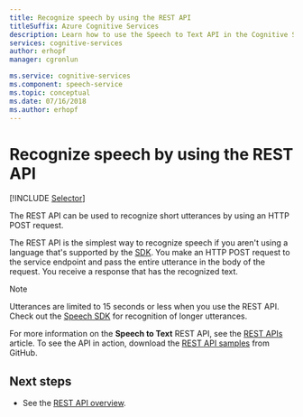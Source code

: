 ```yaml
---
title: Recognize speech by using the REST API
titleSuffix: Azure Cognitive Services
description: Learn how to use the Speech to Text API in the Cognitive Services Speech service.
services: cognitive-services
author: erhopf
manager: cgronlun

ms.service: cognitive-services
ms.component: speech-service
ms.topic: conceptual
ms.date: 07/16/2018
ms.author: erhopf
---
```


# Recognize speech by using the REST API

[!INCLUDE [Selector](../../../includes/cognitive-services-speech-service-how-to-recognize-speech-selector.md)]

The REST API can be used to recognize short utterances by using an HTTP POST request.

The REST API is the simplest way to recognize speech if you aren't using a language that's supported by the [SDK](speech-sdk.md). You make an HTTP POST request to the service endpoint and pass the entire utterance in the body of the request. You receive a response that has the recognized text.

> [!NOTE]
> Utterances are limited to 15 seconds or less when you use the REST API.
> Check out the [Speech SDK](how-to-recognize-speech-csharp.md) for recognition of longer utterances.

For more information on the **Speech to Text** REST API, see the [REST APIs](rest-apis.md#speech-to-text-api) article. To see the API in action, download the [REST API samples](https://github.com/Azure-Samples/SpeechToText-REST) from GitHub.

## Next steps

- See the [REST API overview](rest-apis.md).
